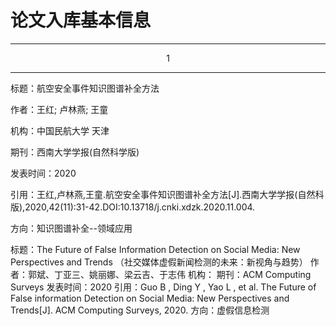 # 论文入库基本信息

---
<center>1</center>

---

标题：航空安全事件知识图谱补全方法

作者：王红; 卢林燕; 王童

机构：中国民航大学 天津

期刊：西南大学学报(自然科学版)

发表时间：2020

引用：王红,卢林燕,王童.航空安全事件知识图谱补全方法[J].西南大学学报(自然科版),2020,42(11):31-42.DOI:10.13718/j.cnki.xdzk.2020.11.004.

方向：知识图谱补全--领域应用




标题：The Future of False Information Detection on Social Media: New Perspectives and Trends
    （社交媒体虚假新闻检测的未来：新视角与趋势）
作者：郭斌、丁亚三、姚丽娜、梁云吉、于志伟
机构：
期刊：ACM Computing Surveys
发表时间：2020
引用：Guo B ,  Ding Y ,  Yao L , et al. The Future of False information Detection on Social Media: New Perspectives and Trends[J]. ACM Computing Surveys, 2020.
方向：虚假信息检测
